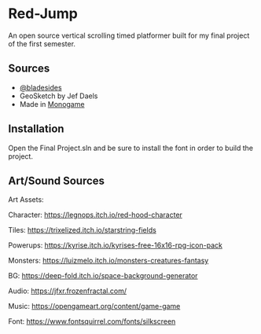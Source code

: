 # Red-Jump
 An open source vertical scrolling timed platformer built for my final project of the first semester.

## Sources

- [@bladesides](https://github.com/BladeSides)
- GeoSketch by Jef Daels
- Made in [Monogame](https://www.monogame.net/)

## Installation

Open the Final Project.sln and be sure to install the font in order to build the project.

## Art/Sound Sources

Art Assets:

Character:
https://legnops.itch.io/red-hood-character

Tiles:
https://trixelized.itch.io/starstring-fields

Powerups:
https://kyrise.itch.io/kyrises-free-16x16-rpg-icon-pack

Monsters:
https://luizmelo.itch.io/monsters-creatures-fantasy

BG:
https://deep-fold.itch.io/space-background-generator

Audio:
https://jfxr.frozenfractal.com/

Music:
https://opengameart.org/content/game-game

Font:
https://www.fontsquirrel.com/fonts/silkscreen

    